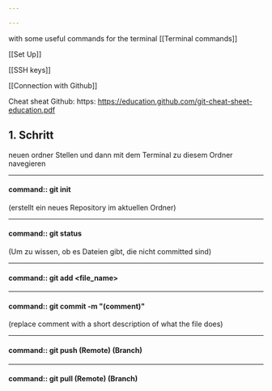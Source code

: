 ```yaml
---

---
```

with some useful commands for the terminal [[Terminal commands]]

[[Set Up]]

[[SSH keys]]

[[Connection with Github]]

Cheat sheat Github: https: https://education.github.com/git-cheat-sheet-education.pdf


## <span class="blue">1. Schritt</span>
neuen ordner Stellen
und dann mit dem Terminal zu diesem Ordner navegieren

---

#### command:: git init 
(erstellt ein neues Repository im aktuellen Ordner)

___
#### command:: git status
(Um zu wissen, ob es Dateien gibt, die nicht committed sind)

---

#### command:: git add <file_name>

---

#### command:: git commit -m "(comment)"
(replace comment with a short description of what the file does)

---

#### command:: git push (Remote) (Branch)

---
#### command:: git pull (Remote) (Branch)
